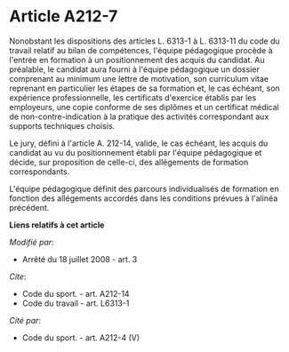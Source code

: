 # Article A212-7

Nonobstant les dispositions des articles L. 6313-1 à L. 6313-11 du code du travail relatif au bilan de compétences, l'équipe
pédagogique procède à l'entrée en formation à un positionnement des acquis du candidat. Au préalable, le candidat aura fourni
à l'équipe pédagogique un dossier comprenant au minimum une lettre de motivation, son curriculum vitae reprenant en
particulier les étapes de sa formation et, le cas échéant, son expérience professionnelle, les certificats d'exercice établis
par les employeurs, une copie conforme de ses diplômes et un certificat médical de non-contre-indication à la pratique des
activités correspondant aux supports techniques choisis. 

Le jury, défini à l'article A. 212-14, valide, le cas échéant, les acquis du candidat au vu du positionnement établi par
l'équipe pédagogique et décide, sur proposition de celle-ci, des allégements de formation correspondants.

L'équipe pédagogique définit des parcours individualisés de formation en fonction des allégements accordés dans les
conditions prévues à l'alinéa précédent.

**Liens relatifs à cet article**

_Modifié par_:

  - Arrêté du 18 juillet 2008 - art. 3

_Cite_:

  - Code du sport. - art. A212-14
  - Code du travail - art. L6313-1

_Cité par_:

  - Code du sport. - art. A212-4 (V)
